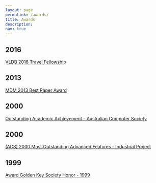 ```yaml
---
layout: page
permalink: /awards/
title: Awards
description:
nav: true
---
```

<div class="publications">
	<h2 class="year">2016</h2>
	<div class="row">
  		<div class="col-sm-6">
      			<div class="title"><a href="https://www.vldb.org/">VLDB 2016 Travel Fellowship</a></div>
  		</div>
	</div>
	<h2 class="year">2013</h2>
	<div class="row">
  		<div class="col-sm-6">
      			<div class="title"><a href="http://mdmconferences.org/" target="_blank">MDM 2013 Best Paper Award</a></div>
  		</div>
	</div>
	<h2 class="year">2000</h2>
	<div class="row">
  		<div class="col-sm-6">
      			<div class="title"><a href="https://www.acs.org.au/" target="_blank">Outstanding Academic Achievement - Australian Computer Society</a></div>
  		</div>
	</div>
	<h2 class="year">2000</h2>
	<div class="row">
  		<div class="col-sm-6">
      			<div class="title"><a href="https://www.acs.org.au/" target="_blank">(ACS) 2000 Most Outstanding Advanced Features - Industrial Project</a></div>
  		</div>
	</div>
	<h2 class="year">1999</h2>
	<div class="row">
  		<div class="col-sm-6">
      			<div class="title"><a href="https://www.goldenkey.org/" target="_blank">Award Golden Key Society Honor - 1999</a></div>
  		</div>
	</div>
</div>